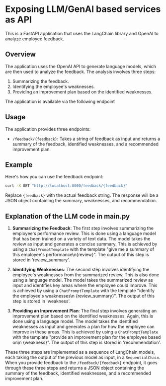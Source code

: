 # Exposing LLM/GenAI based services as API 

This is a FastAPI application that uses the LangChain library and OpenAI to analyze employee feedback.

## Overview

The application uses the OpenAI API to generate language models, which are then used to analyze the feedback. The analysis involves three steps:

1. Summarizing the feedback.
2. Identifying the employee's weaknesses.
3. Providing an improvement plan based on the identified weaknesses.

The application is available via the following endpoint

## Usage

The application provides three endpoints:
- `/feedback/{feedback}`: Takes a string of feedback as input and returns a summary of the feedback, identified weaknesses, and a recommended improvement plan.

## Example

Here's how you can use the feedback endpoint:

```bash
curl -X GET "http://localhost:8000/feedback/{feedback}"
```
Replace `{feedback}` with the actual feedback string. The response will be a JSON object containing the summary, weaknesses, and recommendation.

## Explanation of the LLM code in main.py

1. **Summarizing the Feedback**: The first step involves summarizing the employee's performance review. This is done using a language model that has been trained on a variety of text data. The model takes the review as input and generates a concise summary. This is achieved by using a `ChatPromptTemplate` with the template "give me a summary of this employee's performance\n{review}". The output of this step is stored in 'review_summary'.

2. **Identifying Weaknesses**: The second step involves identifying the employee's weaknesses from the summarized review. This is also done using a language model. The model takes the summarized review as input and identifies key areas where the employee could improve. This is achieved by using a `ChatPromptTemplate` with the template "identify the employee's weaknesses\n {review_summary}". The output of this step is stored in 'weakness'.

3. **Providing an Improvement Plan**: The final step involves generating an improvement plan based on the identified weaknesses. Again, this is done using a language model. The model takes the identified weaknesses as input and generates a plan for how the employee can improve in these areas. This is achieved by using a `ChatPromptTemplate` with the template "provide an improvement plan for the employee based on\n {weakness}". The output of this step is stored in 'recommendation'.

These three steps are implemented as a sequence of LangChain models, each taking the output of the previous model as input, in a `SequentialChain`. When you provide feedback to the `/feedback/{feedback}` endpoint, it goes through these three steps and returns a JSON object containing the summary of the feedback, identified weaknesses, and a recommended improvement plan.
